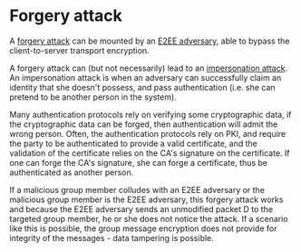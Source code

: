 # Forgery attack

A [forgery attack](../../../trees/crypto-attacks/Forgery-attack.md) can be mounted by an [E2EE adversary](../adversaries/E2EE-adversary.md), able to bypass the client-to-server transport encryption.

A forgery attack can (but not necessarily) lead to an [impersonation attack](Impersonation-attack.md). An impersonation attack is when an adversary can successfully claim an identity that she doesn't possess, and pass authentication (i.e. she can pretend to be another person in the system). 

Many authentication protocols rely on verifying some cryptographic data, if the cryptographic data can be forged, then authentication will admit the wrong person. Often, the authentication protocols rely on PKI, and require the party to be authenticated to provide a valid certificate, and the validation of the certificate relies on the CA's signature on the certificate. If one can forge the CA's signature, she can forge a certificate, thus be authenticated as another person.

If a malicious group member colludes with an E2EE adversary or the malicious group member is the E2EE adversary, this forgery attack works and because the E2EE adversary sends an unmodified packet D to the targeted group member, he or she does not notice the attack. If a scenario like this is possible, the group message encryption does not provide for integrity of the messages - data tampering is possible.
